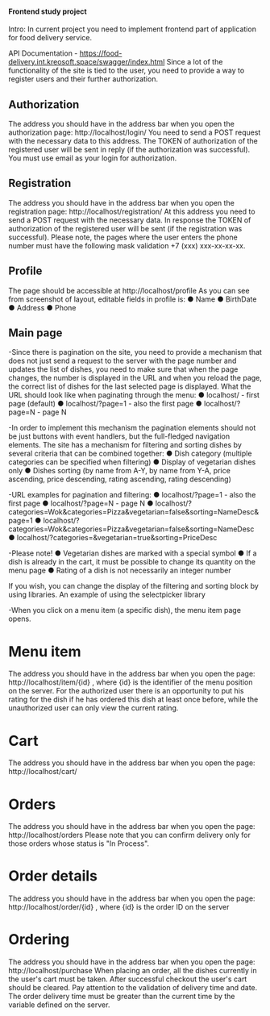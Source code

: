 #### Frontend study project

Intro:
In current project you need to implement frontend part of application for food delivery service.

API Documentation - https://food-delivery.int.kreosoft.space/swagger/index.html 
Since a lot of the functionality of the site is tied to the user, you need to provide a way to register users and their further authorization.

## Authorization
The address you should have in the address bar when you open the authorization page: http://localhost/login/ 
You need to send a POST request with the necessary data to this address. The TOKEN of authorization of the registered user will be sent in reply (if the authorization was successful).
You must use email as your login for authorization.

## Registration
The address you should have in the address bar when you open the registration page: http://localhost/registration/ 
At this address you need to send a POST request with the necessary data. In response the TOKEN of authorization of the registered user will be sent (if the registration was successful).
Please note, the pages where the user enters the phone number must have the following mask validation +7 (xxx) xxx-xx-xx-xx.

## Profile 
The page should be accessible at http://localhost/profile
As you can see from screenshot of layout, editable fields in profile is:
●	Name
●	BirthDate
●	Address
●	Phone

## Main page
-Since there is pagination on the site, you need to provide a mechanism that does not just send a request to the server with the page number and updates the list of dishes, you need to make sure that when the page changes, the number is displayed in the URL and when you reload the page, the correct list of dishes for the last selected page is displayed. 
What the URL should look like when paginating through the menu:
●	localhost/ - first page (default)
●	localhost/?page=1 - also the first page
●	localhost/?page=N - page N

-In order to implement this mechanism the pagination elements should not be just buttons with event handlers, but the full-fledged navigation elements.
The site has a mechanism for filtering and sorting dishes by several criteria that can be combined together:
●	Dish category (multiple categories can be specified when filtering)
●	Display of vegetarian dishes only
●	Dishes sorting (by name from A-Y, by name from Y-A, price ascending, price descending, rating ascending, rating descending)

-URL examples for pagination and filtering:
●	localhost/?page=1 - also the first page
●	localhost/?page=N - page N
●	localhost/?categories=Wok&categories=Pizza&vegetarian=false&sorting=NameDesc&page=1
●	localhost/?categories=Wok&categories=Pizza&vegetarian=false&sorting=NameDesc
●	localhost/?categories=&vegetarian=true&sorting=PriceDesc

-Please note!
●	Vegetarian dishes are marked with a special symbol
●	If a dish is already in the cart, it must be possible to change its quantity on the menu page
●	Rating of a dish is not necessarily an integer number
 
If you wish, you can change the display of the filtering and sorting block by using libraries. An example of using the selectpicker library

-When you click on a menu item (a specific dish), the menu item page opens.

# Menu item
The address you should have in the address bar when you open the page:
http://localhost/item/{id} , where {id} is the identifier of the menu position on the server.
For the authorized user there is an opportunity to put his rating for the dish if he has ordered this dish at least once before, while the unauthorized user can only view the current rating.

# Cart
The address you should have in the address bar when you open the page:
http://localhost/cart/ 

# Orders 
The address you should have in the address bar when you open the page:
http://localhost/orders 
Please note that you can confirm delivery only for those orders whose status is "In Process".

# Order details
The address you should have in the address bar when you open the page:
http://localhost/order/{id} , where {id} is the order ID on the server

# Ordering
The address you should have in the address bar when you open the page:
http://localhost/purchase 
When placing an order, all the dishes currently in the user's cart must be taken. After successful checkout the user's cart should be cleared.
Pay attention to the validation of delivery time and date. The order delivery time must be greater than the current time by the variable defined on the server.



